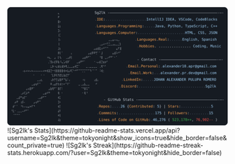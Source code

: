 <a href="https://github.com/Sg2lk">
  <img alt="Mi perfil de GitHub" src="https://raw.githubusercontent.com/Sg2lk/Sg2lk/main/dark_mode.svg">
</a>
![Sg2lk's Stats](https://github-readme-stats.vercel.app/api?username=Sg2lk&theme=tokyonight&show_icons=true&hide_border=false&count_private=true)
![Sg2lk's Streak](https://github-readme-streak-stats.herokuapp.com/?user=Sg2lk&theme=tokyonight&hide_border=false)
